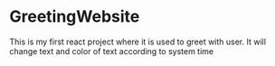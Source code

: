 # GreetingWebsite
This is my first react project where it is used to greet with user. It will change text and color of text according to system time
